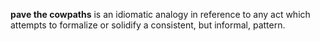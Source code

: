 **pave the cowpaths** is an idiomatic analogy in reference to any act which attempts to formalize or solidify a consistent, but informal, pattern.